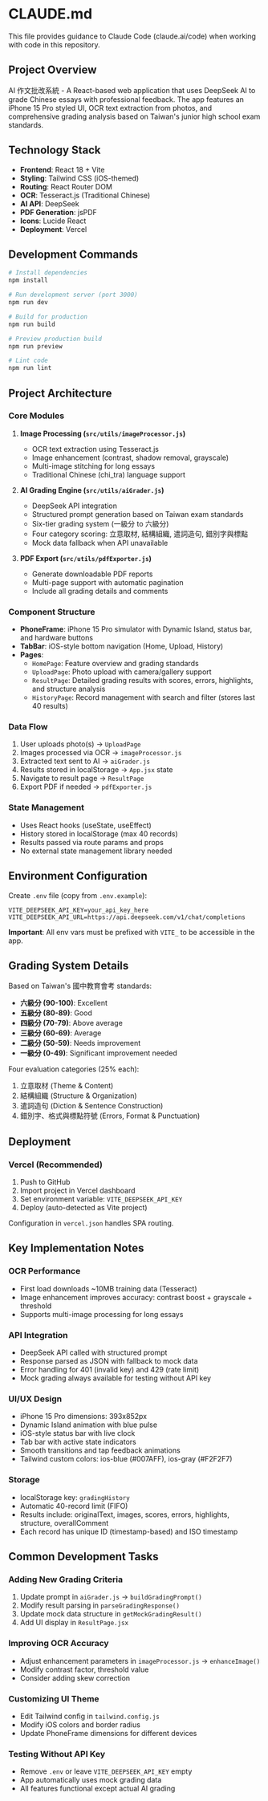 # CLAUDE.md

This file provides guidance to Claude Code (claude.ai/code) when working with code in this repository.

## Project Overview

AI 作文批改系統 - A React-based web application that uses DeepSeek AI to grade Chinese essays with professional feedback. The app features an iPhone 15 Pro styled UI, OCR text extraction from photos, and comprehensive grading analysis based on Taiwan's junior high school exam standards.

## Technology Stack

- **Frontend**: React 18 + Vite
- **Styling**: Tailwind CSS (iOS-themed)
- **Routing**: React Router DOM
- **OCR**: Tesseract.js (Traditional Chinese)
- **AI API**: DeepSeek
- **PDF Generation**: jsPDF
- **Icons**: Lucide React
- **Deployment**: Vercel

## Development Commands

```bash
# Install dependencies
npm install

# Run development server (port 3000)
npm run dev

# Build for production
npm run build

# Preview production build
npm run preview

# Lint code
npm run lint
```

## Project Architecture

### Core Modules

1. **Image Processing (`src/utils/imageProcessor.js`)**
   - OCR text extraction using Tesseract.js
   - Image enhancement (contrast, shadow removal, grayscale)
   - Multi-image stitching for long essays
   - Traditional Chinese (chi_tra) language support

2. **AI Grading Engine (`src/utils/aiGrader.js`)**
   - DeepSeek API integration
   - Structured prompt generation based on Taiwan exam standards
   - Six-tier grading system (一級分 to 六級分)
   - Four category scoring: 立意取材, 結構組織, 遣詞造句, 錯別字與標點
   - Mock data fallback when API unavailable

3. **PDF Export (`src/utils/pdfExporter.js`)**
   - Generate downloadable PDF reports
   - Multi-page support with automatic pagination
   - Include all grading details and comments

### Component Structure

- **PhoneFrame**: iPhone 15 Pro simulator with Dynamic Island, status bar, and hardware buttons
- **TabBar**: iOS-style bottom navigation (Home, Upload, History)
- **Pages**:
  - `HomePage`: Feature overview and grading standards
  - `UploadPage`: Photo upload with camera/gallery support
  - `ResultPage`: Detailed grading results with scores, errors, highlights, and structure analysis
  - `HistoryPage`: Record management with search and filter (stores last 40 results)

### Data Flow

1. User uploads photo(s) → `UploadPage`
2. Images processed via OCR → `imageProcessor.js`
3. Extracted text sent to AI → `aiGrader.js`
4. Results stored in localStorage → `App.jsx` state
5. Navigate to result page → `ResultPage`
6. Export PDF if needed → `pdfExporter.js`

### State Management

- Uses React hooks (useState, useEffect)
- History stored in localStorage (max 40 records)
- Results passed via route params and props
- No external state management library needed

## Environment Configuration

Create `.env` file (copy from `.env.example`):

```
VITE_DEEPSEEK_API_KEY=your_api_key_here
VITE_DEEPSEEK_API_URL=https://api.deepseek.com/v1/chat/completions
```

**Important**: All env vars must be prefixed with `VITE_` to be accessible in the app.

## Grading System Details

Based on Taiwan's 國中教育會考 standards:

- **六級分 (90-100)**: Excellent
- **五級分 (80-89)**: Good
- **四級分 (70-79)**: Above average
- **三級分 (60-69)**: Average
- **二級分 (50-59)**: Needs improvement
- **一級分 (0-49)**: Significant improvement needed

Four evaluation categories (25% each):
1. 立意取材 (Theme & Content)
2. 結構組織 (Structure & Organization)
3. 遣詞造句 (Diction & Sentence Construction)
4. 錯別字、格式與標點符號 (Errors, Format & Punctuation)

## Deployment

### Vercel (Recommended)

1. Push to GitHub
2. Import project in Vercel dashboard
3. Set environment variable: `VITE_DEEPSEEK_API_KEY`
4. Deploy (auto-detected as Vite project)

Configuration in `vercel.json` handles SPA routing.

## Key Implementation Notes

### OCR Performance
- First load downloads ~10MB training data (Tesseract)
- Image enhancement improves accuracy: contrast boost + grayscale + threshold
- Supports multi-image processing for long essays

### API Integration
- DeepSeek API called with structured prompt
- Response parsed as JSON with fallback to mock data
- Error handling for 401 (invalid key) and 429 (rate limit)
- Mock grading always available for testing without API key

### UI/UX Design
- iPhone 15 Pro dimensions: 393x852px
- Dynamic Island animation with blue pulse
- iOS-style status bar with live clock
- Tab bar with active state indicators
- Smooth transitions and tap feedback animations
- Tailwind custom colors: ios-blue (#007AFF), ios-gray (#F2F2F7)

### Storage
- localStorage key: `gradingHistory`
- Automatic 40-record limit (FIFO)
- Results include: originalText, images, scores, errors, highlights, structure, overallComment
- Each record has unique ID (timestamp-based) and ISO timestamp

## Common Development Tasks

### Adding New Grading Criteria
1. Update prompt in `aiGrader.js` → `buildGradingPrompt()`
2. Modify result parsing in `parseGradingResponse()`
3. Update mock data structure in `getMockGradingResult()`
4. Add UI display in `ResultPage.jsx`

### Improving OCR Accuracy
- Adjust enhancement parameters in `imageProcessor.js` → `enhanceImage()`
- Modify contrast factor, threshold value
- Consider adding skew correction

### Customizing UI Theme
- Edit Tailwind config in `tailwind.config.js`
- Modify iOS colors and border radius
- Update PhoneFrame dimensions for different devices

### Testing Without API Key
- Remove `.env` or leave `VITE_DEEPSEEK_API_KEY` empty
- App automatically uses mock grading data
- All features functional except actual AI grading
